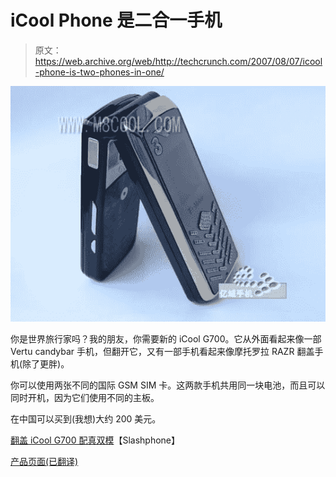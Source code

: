 # iCool Phone 是二合一手机

> 原文：<https://web.archive.org/web/http://techcrunch.com/2007/08/07/icool-phone-is-two-phones-in-one/>

![2in1](img/9a69f12e23f82ae23b59dccacd91a5a6.png)

你是世界旅行家吗？我的朋友，你需要新的 iCool G700。它从外面看起来像一部 Vertu candybar 手机，但翻开它，又有一部手机看起来像摩托罗拉 RAZR 翻盖手机(除了更胖)。

你可以使用两张不同的国际 GSM SIM 卡。这两款手机共用同一块电池，而且可以同时开机，因为它们使用不同的主板。

在中国可以买到(我想)大约 200 美元。

[翻盖 iCool G700 配真双模](https://web.archive.org/web/20150915142644/http://www.slashphone.com/111/7815.html)【Slashphone】

[产品页面(已翻译)](https://web.archive.org/web/20150915142644/http://www.eemobi.cn/mobile/13/774/3411.aspx)